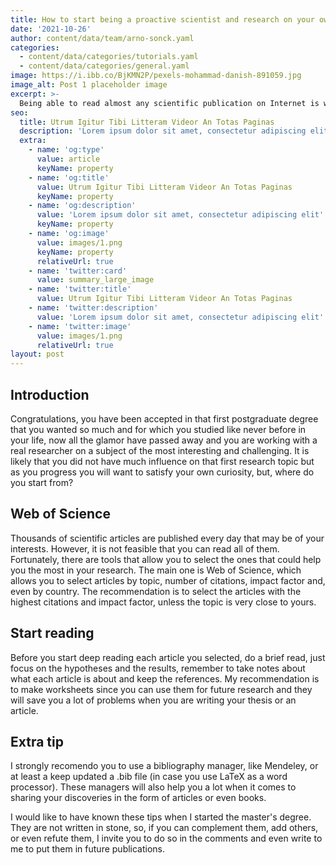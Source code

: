 ```yaml
---
title: How to start being a proactive scientist and research on your own?
date: '2021-10-26'
author: content/data/team/arno-sonck.yaml
categories:
  - content/data/categories/tutorials.yaml
  - content/data/categories/general.yaml
image: https://i.ibb.co/BjKMN2P/pexels-mohammad-danish-891059.jpg
image_alt: Post 1 placeholder image
excerpt: >-
  Being able to read almost any scientific publication on Internet is wonderful, however, it is not feasible to read all daily publications. -Photo by Mohammad Danish from Pexels
seo:
  title: Utrum Igitur Tibi Litteram Videor An Totas Paginas
  description: 'Lorem ipsum dolor sit amet, consectetur adipiscing elit'
  extra:
    - name: 'og:type'
      value: article
      keyName: property
    - name: 'og:title'
      value: Utrum Igitur Tibi Litteram Videor An Totas Paginas
      keyName: property
    - name: 'og:description'
      value: 'Lorem ipsum dolor sit amet, consectetur adipiscing elit'
      keyName: property
    - name: 'og:image'
      value: images/1.png
      keyName: property
      relativeUrl: true
    - name: 'twitter:card'
      value: summary_large_image
    - name: 'twitter:title'
      value: Utrum Igitur Tibi Litteram Videor An Totas Paginas
    - name: 'twitter:description'
      value: 'Lorem ipsum dolor sit amet, consectetur adipiscing elit'
    - name: 'twitter:image'
      value: images/1.png
      relativeUrl: true
layout: post
---
```

## Introduction

Congratulations, you have been accepted in that first postgraduate degree that you wanted so much and for which you studied like never before in your life, now all the glamor  have passed away and you are working with a real researcher on a subject of the most interesting and challenging. It is likely that you did not have much influence on that first research topic but as you progress you will want to satisfy your own curiosity, but, where do you start from?

## Web of Science

Thousands of scientific articles are published every day that may be of your interests. However, it is not feasible that you can read all of them. Fortunately, there are tools that allow you to select the ones that could help you the most in your research. The main one is Web of Science, which allows you to select articles by topic, number of citations, impact factor and, even by country. The recommendation is to select the articles with the highest citations and impact factor, unless the topic is very close to yours.

## Start reading

Before you start deep reading each article you selected, do a brief read, just focus on the hypotheses and the results, remember to take notes about what each article is about and keep the references. My recommendation is to make worksheets since you can use them for future research and they will save you a lot of problems when you are writing your thesis or an article.

## Extra tip

I strongly recomendo you to use a bibliography manager, like Mendeley, or at least a keep updated a .bib file (in case you use LaTeX as a word processor). These managers will also help you a lot when it comes to sharing your discoveries in the form of articles or even books.

I would like to have known these tips when I started the master's degree. They are not written in stone, so, if you can complement them, add others, or even refute them, I invite you to do so in the comments and even write to me to put them in future publications.
